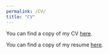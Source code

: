 ```yaml
---
permalink: /CV/
title: "CV"
---
```



You can find a copy of my CV [here](https://www.dropbox.com/scl/fi/npqodypmg3ktf2vdcjz4l/CV_Weller.pdf?rlkey=bz3v9vboba4l7lblj1s0zbrbp&st=uwbyv8ur&dl=0).



You can find a copy of my resume [here](https://www.dropbox.com/scl/fi/utt3yqv634u4go3ss3joc/Weller_Resume.pdf?rlkey=ptsmqv8krtsd9fv981avz6zyh&st=bsepk797&dl=0).



